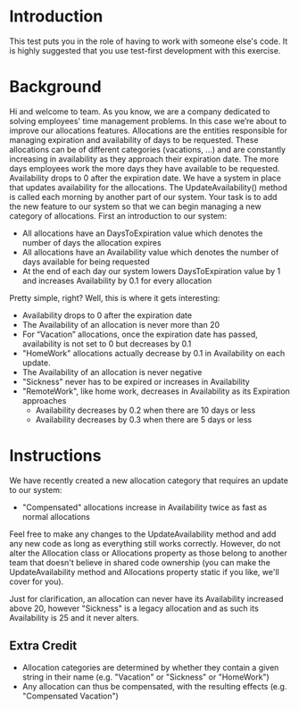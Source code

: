 # Introduction

This test puts you in the role of having to work with someone else's code. It is highly suggested that you use test-first development with this exercise. 

# Background

Hi and welcome to team. As you know, we are a company dedicated to solving employees' time management problems. In this case we’re about to improve our allocations features. Allocations are the entities responsible for managing expiration and availability of days to be requested. These allocations can be of different categories (vacations, …) and are constantly increasing in availability as they approach their expiration date. The more days employees work the more days they have available to be requested. Availability drops to 0 after the expiration date. We have a system in place that updates availability for the allocations. The UpdateAvailability() method is called each morning by another part of our system. Your task is to add the new feature to our system so that we can begin managing a new category of allocations. First an introduction to our system:

- All allocations have an DaysToExpiration value which denotes the number of days the allocation expires
- All allocations have an Availability value which denotes the number of days available for being requested
- At the end of each day our system lowers DaysToExpiration value by 1 and increases Availability by 0.1 for every allocation

Pretty simple, right? Well, this is where it gets interesting:

- Availability drops to 0 after the expiration date
- The Availability of an allocation is never more than 20
- For “Vacation” allocations, once the expiration date has passed, availability is not set to 0 but decreases by 0.1
- "HomeWork" allocations actually decrease by 0.1 in Availability on each update.
- The Availability of an allocation is never negative
- "Sickness" never has to be expired or increases in Availability
- "RemoteWork", like home work, decreases in Availability as its Expiration approaches
  - Availability decreases by 0.2 when there are 10 days or less
  - Availability decreases by 0.3 when there are 5 days or less

# Instructions

We have recently created a new allocation category that requires an update to our system:

- "Compensated" allocations increase in Availability twice as fast as normal allocations

Feel free to make any changes to the UpdateAvailability method and add any new code as long as everything still works correctly. However, do not alter the Allocation class or Allocations property as those belong to another team that doesn't believe in shared code ownership (you can make the UpdateAvailability method and Allocations property static if you like, we'll cover for you).

Just for clarification, an allocation can never have its Availability increased above 20, however "Sickness" is a legacy allocation and as such its Availability is 25 and it never alters.

## Extra Credit

- Allocation categories are determined by whether they contain a given string in their name (e.g. "Vacation" or "Sickness" or "HomeWork")
- Any allocation can thus be compensated, with the resulting effects (e.g. "Compensated Vacation")

